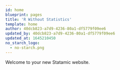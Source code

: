 ```yaml
---
id: home
blueprint: pages
title: 'R Without Statistics'
template: home
author: 40dcb823-a7d9-4236-80a1-df5779f09ee6
updated_by: 40dcb823-a7d9-4236-80a1-df5779f09ee6
updated_at: 1645210450
no_starch_logo:
  - no-starch.png
---
```

Welcome to your new Statamic website.